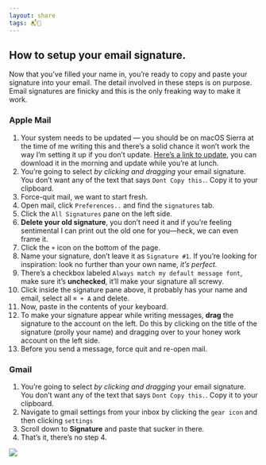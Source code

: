 ```yaml
---
layout: share
tags: 📬📩
---
```


## How to setup your email signature.

Now that you’ve filled your name in, you’re ready to copy and paste your signature into your email. The detail involved in these steps is on purpose. Email signatures are finicky and this is the only freaking way to make it work.

### Apple Mail

1. Your system needs to be updated — you should be on macOS Sierra at the time of me writing this and there’s a solid chance it won’t work the way I’m setting it up if you don’t update. [Here’s a link to update](https://itunes.apple.com/us/app/macos-sierra/id1127487414?mt=12), you can download it in the morning and update while you’re at lunch.
2. You’re going to select *by clicking and dragging* your email signature. You don’t want any of the text that says `Dont Copy this.`. Copy it to your clipboard.
3. Force-quit mail, we want to start fresh.
4. Open mail, click `Preferences..` and find the `signatures` tab.
5. Click the `All Signatures` pane on the left side.
6. **Delete your old signature**, you don’t need it and if you’re feeling sentimental I can print out the old one for you—heck, we can even frame it.
7. Click the `+` icon on the bottom of the page.
8. Name your signature, don’t leave it as `Signature #1`. If you’re looking for inspiration: look no further than your own name, *it’s perfect.*
9. There’s a checkbox labeled `Always match my default message font`, make sure it’s **unchecked**, it’ll make your signature all screwy.
10. Click inside the signature pane above, it probably has your name and email, select all `⌘ + A` and delete.
11. Now, paste in the contents of your keyboard.
12. To make your signature appear while writing messages, **drag** the signature to the account on the left. Do this by clicking on the title of the signature (prolly your name) and dragging over to your honey work account on the left side.
13. Before you send a message, force quit and re-open mail.
	 
### Gmail

1. You’re going to select *by clicking and dragging* your email signature. You don’t want any of the text that says `Dont Copy this.`. Copy it to your clipboard.
2. Navigate to gmail settings from your inbox by clicking the `gear icon` and then clicking `settings`
3. Scroll down to **Signature** and paste that sucker in there.
4. That’s it, there’s no step 4.

![](http://joshre.com/snapcode-svg/img/otter.gif)